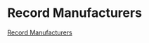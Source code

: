 # Record Manufacturers

[Record Manufacturers](Record%20Manufacturers%2067687d231baa4dd2b60f09b7822c261a/Record%20Manufacturers%20210eb1d920ca41f391814673fa0b2dd5.csv)
